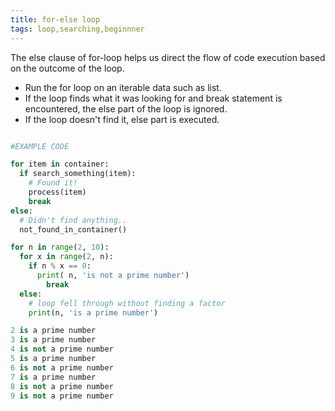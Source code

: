 ```yaml
---
title: for-else loop
tags: loop,searching,beginnner
---
```


The else clause of for-loop helps us direct the flow of code execution based on the outcome of the loop.

- Run the for loop on an iterable data such as list. 
- If the loop finds what it was looking for and break statement is encountered, the else part of the loop is ignored.
- If the loop doesn't find it, else part is executed.

```py

#EXAMPLE CODE

for item in container:
  if search_something(item):
    # Found it!
    process(item)
    break
else:
  # Didn't find anything..
  not_found_in_container()

```

```py
for n in range(2, 10):
  for x in range(2, n):
    if n % x == 0:
      print( n, 'is not a prime number')
        break
  else:
    # loop fell through without finding a factor
    print(n, 'is a prime number')
```



```py
2 is a prime number
3 is a prime number
4 is not a prime number
5 is a prime number
6 is not a prime number
7 is a prime number
8 is not a prime number
9 is not a prime number
```
